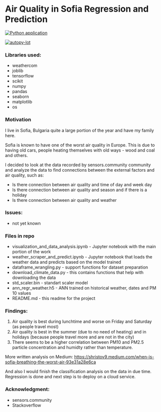 # Air Quality in Sofia Regression and Prediction

[![Python application](https://github.com/shristov1/sofia_air_quality/actions/workflows/python-app.yml/badge.svg)](https://github.com/shristov1/sofia_air_quality/actions/workflows/python-app.yml)

[![autopy-lot](https://github.com/shristov1/sofia_air_quality/actions/workflows/notebook_pyer.yml/badge.svg)](https://github.com/shristov1/sofia_air_quality/actions/workflows/notebook_pyer.yml)

### Libraries used:

- weathercom
- joblib
- tensorflow
- scikit
- numpy
- pandas
- seaborn
- matplotlib
- os

### Motivation

I live in Sofia, Bulgaria quite a large portion of the year and have my family here.

Sofia is known to have one of the worst air quality in Europe. This is due to having old cars, people heating themselves with old ways - wood and coal and others. 

I decided to look at the data recorded by sensors.community community and analyze the data to find connections between the external factors and air quality, such as: 

- Is there connection between air quality and time of day and week day
- Is there connection between air quality and season and if there is a holiday
- Is there connection between air quality and weather

### Issues:
- not yet known

### Files in repo
- visualization_and_data_analysis.ipynb - Jupyter notebook with the main portion of the work
- weather_scraper_and_predict.ipynb - Jupyter notebook that loads the weather data and predicts based on the model trained
- dataframe_wrangling.py - support functions for dataset preparation
- download_climate_data.py - this contains functions that help with downloading the data
- std_scaler.bin - standart scaler model
- ann_regr_weather.h5 - ANN trained on historical weather, dates and PM 10 values
- README.md - this readme for the project

### Findings:

1. Air quality is best during lunchtime and worse on Friday and Saturday (as people travel most)
2. Air quality is best in the summer (due to no need of heating) and in holidays (because people travel more and are not in the city)
3. There seems to be a higher correlation between PM10 and PM2.5 particle concentration and humidty rather than temperature.

More written analysis on Medium: https://shristov9.medium.com/when-is-sofia-breathing-the-worst-air-93e31a28e6ca 

And also I would finish the classification analysis on the data in due time. Regression is done and next step is to deploy on a cloud service. 

### Acknowledgment:
- sensors.community
- Stackoverflow
